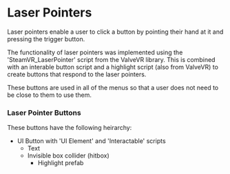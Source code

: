 # Laser Pointers

Laser pointers enable a user to click a button by pointing their hand at it and pressing the trigger button.

The functionality of laser pointers was implemented using the 'SteamVR_LaserPointer' script from the ValveVR library. This is combined with an interable button script and a highlight script (also from ValveVR) to create buttons that respond to the laser pointers.

These buttons are used in all of the menus so that a user does not need to be close to them to use them.

### Laser Pointer Buttons
These buttons have the following heirarchy:

- UI Button with 'UI Element' and 'Interactable' scripts
  - Text
  - Invisible box collider (hitbox)
    - Highlight prefab
